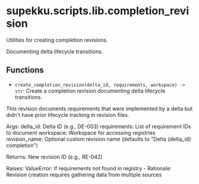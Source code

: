 # supekku.scripts.lib.completion_revision

Utilities for creating completion revisions.

Documenting delta lifecycle transitions.

## Functions

- `create_completion_revision(delta_id, requirements, workspace) -> str`: Create a completion revision documenting delta lifecycle transitions.

This revision documents requirements that were implemented by a delta
but didn't have prior lifecycle tracking in revision files.

Args:
    delta_id: Delta ID (e.g., DE-003)
    requirements: List of requirement IDs to document
    workspace: Workspace for accessing registries
    revision_name: Optional custom revision name
        (defaults to "Delta {delta_id} completion")

Returns:
    New revision ID (e.g., RE-042)

Raises:
    ValueError: If requirements not found in registry - Rationale: Revision creation requires gathering data from multiple sources
